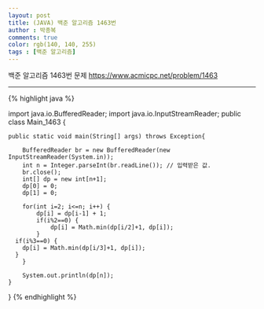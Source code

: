 ```yaml
---
layout: post
title: (JAVA) 백준 알고리즘 1463번
author : 박종복
comments: true
color: rgb(140, 140, 255)
tags : [백준 알고리즘]
---
```


백준 알고리즘 1463번 문제
<https://www.acmicpc.net/problem/1463>

- - -

{% highlight java %}

import java.io.BufferedReader;
import java.io.InputStreamReader;
public class Main_1463 {

	public static void main(String[] args) throws Exception{
		
		BufferedReader br = new BufferedReader(new InputStreamReader(System.in));
		int n = Integer.parseInt(br.readLine()); // 입력받은 값.
		br.close();
		int[] dp = new int[n+1];
		dp[0] = 0;
		dp[1] = 0;
    
		for(int i=2; i<=n; i++) {
			dp[i] = dp[i-1] + 1;
			if(i%2==0) {
				dp[i] = Math.min(dp[i/2]+1, dp[i]);
			}
      if(i%3==0) {
        dp[i] = Math.min(dp[i/3]+1, dp[i]);
      }
		}
		
		System.out.println(dp[n]);
	}
}
{% endhighlight %}

